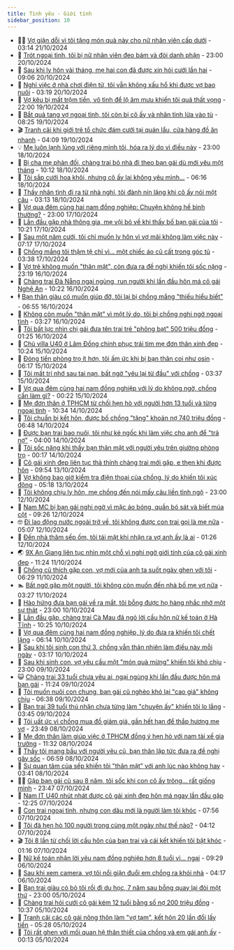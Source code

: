 ```yaml
---
title: Tình yêu - Giới tính
sidebar_position: 10
---
```


<!-- dantri-tinh-yeu-gioi-tinh:START -->
- 👨‍🏫 [Vợ giận dỗi vì tôi tặng món quà này cho nữ nhân viên cấp dưới](https://dantri.com.vn/tinh-yeu-gioi-tinh/vo-gian-doi-vi-toi-tang-mon-qua-nay-cho-nu-nhan-vien-cap-duoi-20241018094216262.htm) - 03:14 21/10/2024
- 🦣 [Trót ngoại tình, tôi bị nữ nhân viên đeo bám và đòi danh phận](https://dantri.com.vn/tinh-yeu-gioi-tinh/trot-ngoai-tinh-toi-bi-nu-nhan-vien-deo-bam-va-doi-danh-phan-20241012200312306.htm) - 23:00 20/10/2024
- 🔭 [Sau khi ly hôn vài tháng, mẹ hai con đã được xin hỏi cưới lần hai](https://dantri.com.vn/tinh-yeu-gioi-tinh/sau-khi-ly-hon-vai-thang-me-hai-con-da-duoc-xin-hoi-cuoi-lan-hai-20241019144340414.htm) - 09:06 20/10/2024
- 🧐 [Nghỉ việc ở nhà chơi điện tử, tôi vẫn không xấu hổ khi được vợ bao nuôi](https://dantri.com.vn/tinh-yeu-gioi-tinh/nghi-viec-o-nha-choi-dien-tu-toi-van-khong-xau-ho-khi-duoc-vo-bao-nuoi-20241019164058752.htm) - 03:19 20/10/2024
- 🫶 [Vợ kêu bị mất trộm tiền, vô tình để lộ âm mưu khiến tôi quá thất vọng](https://dantri.com.vn/tinh-yeu-gioi-tinh/vo-keu-bi-mat-trom-tien-vo-tinh-de-lo-am-muu-khien-toi-qua-that-vong-20241019100311338.htm) - 22:00 19/10/2024
- 💃 [Bắt quả tang vợ ngoại tình, tôi còn bị cô ấy và nhân tình lừa vào tù](https://dantri.com.vn/tinh-yeu-gioi-tinh/bat-qua-tang-vo-ngoai-tinh-toi-con-bi-co-ay-va-nhan-tinh-lua-vao-tu-20241014162203178.htm) - 08:25 19/10/2024
- 🎬 [Tranh cãi khi giới trẻ tổ chức đám cưới tại quán lẩu, cửa hàng đồ ăn nhanh](https://dantri.com.vn/tinh-yeu-gioi-tinh/tranh-cai-khi-gioi-tre-to-chuc-dam-cuoi-tai-quan-lau-cua-hang-do-an-nhanh-20241018190112229.htm) - 04:09 19/10/2024
- 💡 [Mẹ luôn lạnh lùng với riêng mình tôi, hóa ra lý do vì điều này](https://dantri.com.vn/tinh-yeu-gioi-tinh/me-luon-lanh-lung-voi-rieng-minh-toi-hoa-ra-ly-do-vi-dieu-nay-20241017205908218.htm) - 23:00 18/10/2024
- 🙉 [Bị cha mẹ phản đối, chàng trai bỏ nhà đi theo bạn gái dù mới yêu một tháng](https://dantri.com.vn/tinh-yeu-gioi-tinh/bi-cha-me-phan-doi-chang-trai-bo-nha-di-theo-ban-gai-du-moi-yeu-mot-thang-20241018084343790.htm) - 10:12 18/10/2024
- 🚦 [Tôi sắp cưới hoa khôi, nhưng cô ấy lại không yêu mình...](https://dantri.com.vn/tinh-yeu-gioi-tinh/toi-sap-cuoi-hoa-khoi-nhung-co-ay-lai-khong-yeu-minh-20241017205157417.htm) - 06:16 18/10/2024
- 🥸 [Thấy nhân tình đi ra từ nhà nghỉ, tôi đành nín lặng khi cô ấy nói một câu](https://dantri.com.vn/tinh-yeu-gioi-tinh/thay-nhan-tinh-di-ra-tu-nha-nghi-toi-danh-nin-lang-khi-co-ay-noi-mot-cau-20241016152111852.htm) - 03:13 18/10/2024
- 🤡 [Vợ qua đêm cùng hai nam đồng nghiệp: Chuyện không hề bình thường?](https://dantri.com.vn/tinh-yeu-gioi-tinh/vo-qua-dem-cung-hai-nam-dong-nghiep-chuyen-khong-he-binh-thuong-20241017214521760.htm) - 23:00 17/10/2024
- 🦩 [Lần đầu gặp nhà thông gia, mẹ vội bỏ về khi thấy bố bạn gái của tôi](https://dantri.com.vn/tinh-yeu-gioi-tinh/lan-dau-gap-nha-thong-gia-me-voi-bo-ve-khi-thay-bo-ban-gai-cua-toi-20241017154043480.htm) - 10:21 17/10/2024
- 🤡 [Sau một năm cưới, tôi chỉ muốn ly hôn vì vợ mãi không làm việc này](https://dantri.com.vn/tinh-yeu-gioi-tinh/sau-mot-nam-cuoi-toi-chi-muon-ly-hon-vi-vo-mai-khong-lam-viec-nay-20241015114048108.htm) - 07:17 17/10/2024
- 🌊 [Chồng mắng tôi thậm tệ chỉ vì... một chiếc áo cũ cất trong góc tủ](https://dantri.com.vn/tinh-yeu-gioi-tinh/chong-mang-toi-tham-te-chi-vi-mot-chiec-ao-cu-cat-trong-goc-tu-20241015114558952.htm) - 03:38 17/10/2024
- 🐘 [Vợ trẻ không muốn &quot;thân mật&quot;, còn đưa ra đề nghị khiến tôi sốc nặng](https://dantri.com.vn/tinh-yeu-gioi-tinh/vo-tre-khong-muon-than-mat-con-dua-ra-de-nghi-khien-toi-soc-nang-20241014221605418.htm) - 23:19 16/10/2024
- 🚀 [Chàng trai Đà Nẵng ngại ngùng, run người khi lần đầu hôn má cô gái Nghệ An](https://dantri.com.vn/tinh-yeu-gioi-tinh/chang-trai-da-nang-ngai-ngung-run-nguoi-khi-lan-dau-hon-ma-co-gai-nghe-an-20241016070456793.htm) - 10:22 16/10/2024
- 🕴 [Bạn thân giàu có muốn giúp đỡ, tôi lại bị chồng mắng &quot;thiếu hiểu biết&quot;](https://dantri.com.vn/tinh-yeu-gioi-tinh/ban-than-giau-co-muon-giup-do-toi-lai-bi-chong-mang-thieu-hieu-biet-20241015101711894.htm) - 06:55 16/10/2024
- 🚀 [Không còn muốn &quot;thân mật&quot; vì một lý do, tôi bị chồng nghi ngờ ngoại tình](https://dantri.com.vn/tinh-yeu-gioi-tinh/khong-con-muon-than-mat-vi-mot-ly-do-toi-bi-chong-nghi-ngo-ngoai-tinh-20241014230131287.htm) - 03:27 16/10/2024
- 👺 [Tôi bất lực nhìn chị gái đưa tên trai trẻ &quot;phông bạt&quot; 500 triệu đồng](https://dantri.com.vn/tinh-yeu-gioi-tinh/toi-bat-luc-nhin-chi-gai-dua-ten-trai-tre-phong-bat-500-trieu-dong-20241008212058175.htm) - 01:25 16/10/2024
- 💄 [Chủ villa U40 ở Lâm Đồng chinh phục trái tim mẹ đơn thân xinh đẹp](https://dantri.com.vn/tinh-yeu-gioi-tinh/chu-villa-u40-o-lam-dong-chinh-phuc-trai-tim-me-don-than-xinh-dep-20241015072607154.htm) - 10:24 15/10/2024
- 🌊 [Đóng tiền phòng trọ ít hơn, tôi ấm ức khi bị bạn thân coi như osin](https://dantri.com.vn/tinh-yeu-gioi-tinh/dong-tien-phong-tro-it-hon-toi-am-uc-khi-bi-ban-than-coi-nhu-osin-20241015115121240.htm) - 06:17 15/10/2024
- 🚦 [Tôi mất trí nhớ sau tai nạn, bất ngờ &quot;yêu lại từ đầu&quot; với chồng](https://dantri.com.vn/tinh-yeu-gioi-tinh/toi-mat-tri-nho-sau-tai-nan-bat-ngo-yeu-lai-tu-dau-voi-chong-20241011122823465.htm) - 03:37 15/10/2024
- 👹 [Vợ qua đêm cùng hai nam đồng nghiệp với lý do không ngờ, chồng cần làm gì?](https://dantri.com.vn/tinh-yeu-gioi-tinh/vo-qua-dem-cung-hai-nam-dong-nghiep-voi-ly-do-khong-ngo-chong-can-lam-gi-20241014145927689.htm) - 00:22 15/10/2024
- 🚀 [Mẹ đơn thân ở TPHCM từ chối hẹn hò với người hơn 13 tuổi và từng ngoại tình](https://dantri.com.vn/tinh-yeu-gioi-tinh/me-don-than-o-tphcm-tu-choi-hen-ho-voi-nguoi-hon-13-tuoi-va-tung-ngoai-tinh-20241014073557265.htm) - 10:34 14/10/2024
- 🌁 [Tôi chuẩn bị kết hôn, được bố chồng &quot;tặng&quot; khoản nợ 740 triệu đồng](https://dantri.com.vn/tinh-yeu-gioi-tinh/toi-chuan-bi-ket-hon-duoc-bo-chong-tang-khoan-no-740-trieu-dong-20241011113709686.htm) - 06:48 14/10/2024
- 🧰 [Được bạn trai bao nuôi, tôi như kẻ ngốc khi làm việc cho anh để &quot;trả nợ&quot;](https://dantri.com.vn/tinh-yeu-gioi-tinh/duoc-ban-trai-bao-nuoi-toi-nhu-ke-ngoc-khi-lam-viec-cho-anh-de-tra-no-20241011153810715.htm) - 04:00 14/10/2024
- 🦅 [Tôi sốc nặng khi thấy bạn thân mật với người yêu trên giường phòng trọ](https://dantri.com.vn/tinh-yeu-gioi-tinh/toi-soc-nang-khi-thay-ban-than-mat-voi-nguoi-yeu-tren-giuong-phong-tro-20241014071622829.htm) - 00:17 14/10/2024
- 🌈 [Cô gái xinh đẹp liên tục thả thính chàng trai mới gặp, e thẹn khi được hôn](https://dantri.com.vn/tinh-yeu-gioi-tinh/co-gai-xinh-dep-lien-tuc-tha-thinh-chang-trai-moi-gap-e-then-khi-duoc-hon-20241013144204569.htm) - 09:54 13/10/2024
- 🌋 [Vợ không bao giờ kiểm tra điện thoại của chồng, lý do khiến tôi xúc động](https://dantri.com.vn/tinh-yeu-gioi-tinh/vo-khong-bao-gio-kiem-tra-dien-thoai-cua-chong-ly-do-khien-toi-xuc-dong-20241013100731900.htm) - 05:18 13/10/2024
- 👺 [Tôi không chịu ly hôn, mẹ chồng đến nói mấy câu liền tỉnh ngộ](https://dantri.com.vn/tinh-yeu-gioi-tinh/toi-khong-chiu-ly-hon-me-chong-den-noi-may-cau-lien-tinh-ngo-20241012165859254.htm) - 23:00 12/10/2024
- 🎃 [Nam MC bị bạn gái nghi ngờ vì mặc áo bóng, quần bó sát và biết múa cột](https://dantri.com.vn/tinh-yeu-gioi-tinh/nam-mc-bi-ban-gai-nghi-ngo-vi-mac-ao-bong-quan-bo-sat-va-biet-mua-cot-20241012104424067.htm) - 09:26 12/10/2024
- 🤓 [Đi lao động nước ngoài trở về, tôi không được con trai gọi là mẹ nữa](https://dantri.com.vn/tinh-yeu-gioi-tinh/di-lao-dong-nuoc-ngoai-tro-ve-toi-khong-duoc-con-trai-goi-la-me-nua-20241012120444351.htm) - 05:07 12/10/2024
- 🤠 [Đến nhà thăm sếp ốm, tôi tái mặt khi nhận ra vợ anh ấy là ai](https://dantri.com.vn/tinh-yeu-gioi-tinh/den-nha-tham-sep-om-toi-tai-mat-khi-nhan-ra-vo-anh-ay-la-ai-20241011103259722.htm) - 01:26 12/10/2024
- 🌏 [9X An Giang liên tục nhìn một chỗ vì nghi ngờ giới tính của cô gái xinh đẹp](https://dantri.com.vn/tinh-yeu-gioi-tinh/9x-an-giang-lien-tuc-nhin-mot-cho-vi-nghi-ngo-gioi-tinh-cua-co-gai-xinh-dep-20241011180151128.htm) - 11:24 11/10/2024
- 🚀 [Chồng cũ thích gặp con, vợ mới của anh ta suốt ngày ghen với tôi](https://dantri.com.vn/tinh-yeu-gioi-tinh/chong-cu-thich-gap-con-vo-moi-cua-anh-ta-suot-ngay-ghen-voi-toi-20241011115212649.htm) - 06:29 11/10/2024
- 🏊 [Bất ngờ gặp một người, tôi không còn muốn đến nhà bố mẹ vợ nữa](https://dantri.com.vn/tinh-yeu-gioi-tinh/bat-ngo-gap-mot-nguoi-toi-khong-con-muon-den-nha-bo-me-vo-nua-20241009124154227.htm) - 03:27 11/10/2024
- 🦒 [Hào hứng đưa bạn gái về ra mắt, tôi bỗng được họ hàng nhắc nhở một sự thật](https://dantri.com.vn/tinh-yeu-gioi-tinh/hao-hung-dua-ban-gai-ve-ra-mat-toi-bong-duoc-ho-hang-nhac-nho-mot-su-that-20241009155309493.htm) - 23:00 10/10/2024
- 💂 [Lần đầu gặp, chàng trai Cà Mau đã ngỏ lời cầu hôn nữ kế toán ở Hà Tĩnh](https://dantri.com.vn/tinh-yeu-gioi-tinh/lan-dau-gap-chang-trai-ca-mau-da-ngo-loi-cau-hon-nu-ke-toan-o-ha-tinh-20241009090311242.htm) - 10:25 10/10/2024
- 💫 [Vợ qua đêm cùng hai nam đồng nghiệp, lý do đưa ra khiến tôi chết lặng](https://dantri.com.vn/tinh-yeu-gioi-tinh/vo-qua-dem-cung-hai-nam-dong-nghiep-ly-do-dua-ra-khien-toi-chet-lang-20241007213419687.htm) - 06:14 10/10/2024
- 🧠 [Sau khi tôi sinh con thứ 3, chồng vẫn thản nhiên làm điều này mỗi ngày](https://dantri.com.vn/tinh-yeu-gioi-tinh/sau-khi-toi-sinh-con-thu-3-chong-van-than-nhien-lam-dieu-nay-moi-ngay-20241009113951816.htm) - 03:17 10/10/2024
- 🎡 [Sau khi sinh con, vợ yêu cầu một &quot;món quà mừng&quot; khiến tôi khó chịu](https://dantri.com.vn/tinh-yeu-gioi-tinh/sau-khi-sinh-con-vo-yeu-cau-mot-mon-qua-mung-khien-toi-kho-chiu-20241007233430366.htm) - 23:00 09/10/2024
- 😺 [Chàng trai 33 tuổi chưa yêu ai, ngại ngùng khi lần đầu được hôn má bạn gái](https://dantri.com.vn/tinh-yeu-gioi-tinh/chang-trai-33-tuoi-chua-yeu-ai-ngai-ngung-khi-lan-dau-duoc-hon-ma-ban-gai-20241008135855537.htm) - 11:24 09/10/2024
- 🥰 [Tôi muốn nuôi con chung, bạn gái cũ nghèo khó lại &quot;cao giá&quot; không chịu](https://dantri.com.vn/tinh-yeu-gioi-tinh/toi-muon-nuoi-con-chung-ban-gai-cu-ngheo-kho-lai-cao-gia-khong-chiu-20241009123118416.htm) - 06:38 09/10/2024
- 🐲 [Bạn trai 39 tuổi thú nhận chưa từng làm &quot;chuyện ấy&quot; khiến tôi lo lắng](https://dantri.com.vn/tinh-yeu-gioi-tinh/ban-trai-39-tuoi-thu-nhan-chua-tung-lam-chuyen-ay-khien-toi-lo-lang-20241008100722453.htm) - 03:45 09/10/2024
- 🌝 [Tôi uất ức vì chồng mua đồ giảm giá, gần hết hạn để thắp hương mẹ vợ](https://dantri.com.vn/tinh-yeu-gioi-tinh/toi-uat-uc-vi-chong-mua-do-giam-gia-gan-het-han-de-thap-huong-me-vo-20240918172735428.htm) - 23:49 08/10/2024
- 🐲 [Mẹ đơn thân làm giúp việc ở TPHCM đồng ý hẹn hò với nam tài xế gia trưởng](https://dantri.com.vn/tinh-yeu-gioi-tinh/me-don-than-lam-giup-viec-o-tphcm-dong-y-hen-ho-voi-nam-tai-xe-gia-truong-20241008065256262.htm) - 11:32 08/10/2024
- 📝 [Thấy tôi mang bầu với người yêu cũ, bạn thân lập tức đưa ra đề nghị gây sốc](https://dantri.com.vn/tinh-yeu-gioi-tinh/thay-toi-mang-bau-voi-nguoi-yeu-cu-ban-than-lap-tuc-dua-ra-de-nghi-gay-soc-20241008115650802.htm) - 06:59 08/10/2024
- 🦏 [Sự quan tâm của sếp khiến tôi &quot;thân mật&quot; với anh lúc nào không hay](https://dantri.com.vn/tinh-yeu-gioi-tinh/su-quan-tam-cua-sep-khien-toi-than-mat-voi-anh-luc-nao-khong-hay-20241006225848467.htm) - 03:41 08/10/2024
- 🧑‍🏫 [Gặp bạn gái cũ sau 8 năm, tôi sốc khi con cô ấy trông... rất giống mình](https://dantri.com.vn/tinh-yeu-gioi-tinh/gap-ban-gai-cu-sau-8-nam-toi-soc-khi-con-co-ay-trong-rat-giong-minh-20241007114345190.htm) - 23:47 07/10/2024
- 🦍 [Nam IT U40 nhút nhát được cô gái xinh đẹp hôn má ngay lần đầu gặp](https://dantri.com.vn/tinh-yeu-gioi-tinh/nam-it-u40-nhut-nhat-duoc-co-gai-xinh-dep-hon-ma-ngay-lan-dau-gap-20241006080042965.htm) - 12:25 07/10/2024
- 🌋 [Con trai ngoại tình, nhưng con dâu mới là người làm tôi khóc](https://dantri.com.vn/tinh-yeu-gioi-tinh/con-trai-ngoai-tinh-nhung-con-dau-moi-la-nguoi-lam-toi-khoc-20241007114523232.htm) - 07:56 07/10/2024
- 💯 [Tôi đã hẹn hò 100 người trong cùng một ngày như thế nào?](https://dantri.com.vn/tinh-yeu-gioi-tinh/toi-da-hen-ho-100-nguoi-trong-cung-mot-ngay-nhu-the-nao-20241004171348541.htm) - 04:12 07/10/2024
- 🎬 [Tôi 8 lần từ chối lời cầu hôn của bạn trai và cái kết khiến tôi bật khóc](https://dantri.com.vn/tinh-yeu-gioi-tinh/toi-8-lan-tu-choi-loi-cau-hon-cua-ban-trai-va-cai-ket-khien-toi-bat-khoc-20241006212345779.htm) - 01:16 07/10/2024
- 📝 [Nữ kế toán nhận lời yêu nam đồng nghiệp hơn 8 tuổi vì… ngại](https://dantri.com.vn/tinh-yeu-gioi-tinh/nu-ke-toan-nhan-loi-yeu-nam-dong-nghiep-hon-8-tuoi-vi-ngai-20241005220819663.htm) - 09:29 06/10/2024
- 🧐 [Sau khi xem camera, vợ tôi nổi giận đuổi em chồng ra khỏi nhà](https://dantri.com.vn/tinh-yeu-gioi-tinh/sau-khi-xem-camera-vo-toi-noi-gian-duoi-em-chong-ra-khoi-nha-20241006064939682.htm) - 04:17 06/10/2024
- 🤠 [Bạn trai giàu có bỏ tôi rồi đi du học, 7 năm sau bỗng quay lại đòi một thứ](https://dantri.com.vn/tinh-yeu-gioi-tinh/ban-trai-giau-co-bo-toi-roi-di-du-hoc-7-nam-sau-bong-quay-lai-doi-mot-thu-20241006031853298.htm) - 23:00 05/10/2024
- 💼 [Chàng trai hỏi cưới cô gái kém 12 tuổi bằng số nợ 200 triệu đồng](https://dantri.com.vn/tinh-yeu-gioi-tinh/chang-trai-hoi-cuoi-co-gai-kem-12-tuoi-bang-so-no-200-trieu-dong-20241004113216128.htm) - 10:37 05/10/2024
- 💪 [Tranh cãi các cô gái nông thôn làm &quot;vợ tạm&quot;, kết hôn 20 lần đổi lấy tiền](https://dantri.com.vn/tinh-yeu-gioi-tinh/tranh-cai-cac-co-gai-nong-thon-lam-vo-tam-ket-hon-20-lan-doi-lay-tien-20241004142351044.htm) - 05:28 05/10/2024
- 💂 [Tôi rất ghen với mối quan hệ thân thiết của chồng và em gái anh ấy](https://dantri.com.vn/tinh-yeu-gioi-tinh/toi-rat-ghen-voi-moi-quan-he-than-thiet-cua-chong-va-em-gai-anh-ay-20241003142057723.htm) - 00:13 05/10/2024<!-- dantri-tinh-yeu-gioi-tinh:END -->
